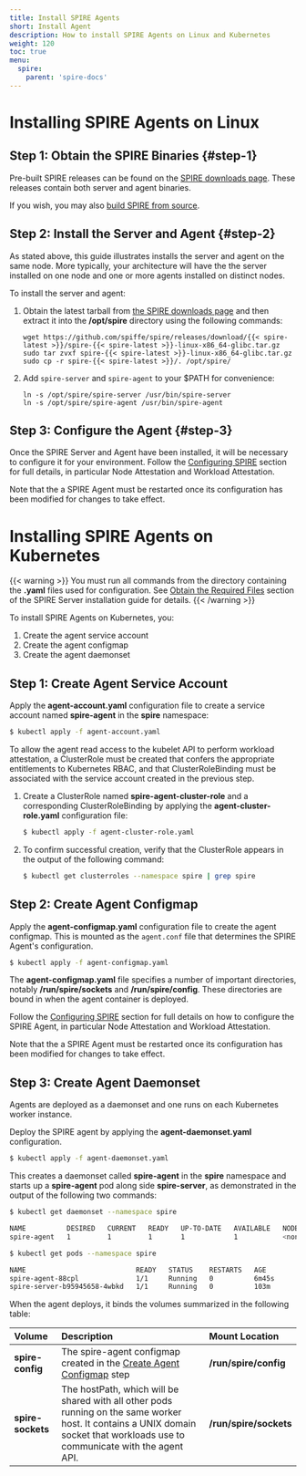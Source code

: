 ```yaml
---
title: Install SPIRE Agents
short: Install Agent
description: How to install SPIRE Agents on Linux and Kubernetes
weight: 120
toc: true
menu:
  spire:
    parent: 'spire-docs'
---
```


# Installing SPIRE Agents on Linux

## Step 1: Obtain the SPIRE Binaries {#step-1}

Pre-built SPIRE releases can be found on the [SPIRE downloads page](/downloads#spire). These releases contain both server and agent binaries.

If you wish, you may also [build SPIRE from source](https://github.com/spiffe/spire/blob/master/CONTRIBUTING.md).

## Step 2: Install the Server and Agent {#step-2}

As stated above, this guide illustrates installs the server and agent on the same node. More typically, your architecture will have the the server installed on one node and one or more agents installed on distinct nodes. 

To install the server and agent:

1. Obtain the latest tarball from [the SPIRE downloads page](/downloads#spire) and then extract it into the **/opt/spire** directory using the following commands:

	```shell
	wget https://github.com/spiffe/spire/releases/download/{{< spire-latest >}}/spire-{{< spire-latest >}}-linux-x86_64-glibc.tar.gz
	sudo tar zvxf spire-{{< spire-latest >}}-linux-x86_64-glibc.tar.gz
	sudo cp -r spire-{{< spire-latest >}}/. /opt/spire/
	```

2. Add `spire-server` and `spire-agent` to your $PATH for convenience:

	```shell
	ln -s /opt/spire/spire-server /usr/bin/spire-server
	ln -s /opt/spire/spire-agent /usr/bin/spire-agent
	```

## Step 3: Configure the Agent {#step-3}

Once the SPIRE Server and Agent have been installed, it will be necessary to configure it for your environment. Follow the [Configuring SPIRE](/spire/docs/configuring/) section for full details, in particular Node Attestation and Workload Attestation.

Note that the a SPIRE Agent must be restarted once its configuration has been modified for changes to take effect.

# Installing SPIRE Agents on Kubernetes

{{< warning >}}
You must run all commands from the directory containing the **.yaml** files used for configuration. See [Obtain the Required Files](install-server#section-1) section of the SPIRE Server installation guide for details.
{{< /warning >}}

To install SPIRE Agents on Kubernetes, you:

1. Create the agent service account
2. Create the agent configmap
3. Create the agent daemonset

## Step 1: Create Agent Service Account

Apply the **agent-account.yaml** configuration file to create a service account named **spire-agent** in the **spire** namespace:

```bash
$ kubectl apply -f agent-account.yaml
```

To allow the agent read access to the kubelet API to perform workload attestation, a ClusterRole must be created that confers the appropriate entitlements to Kubernetes RBAC, and that ClusterRoleBinding must be associated with the service account created in the previous step.

1. Create a ClusterRole named **spire-agent-cluster-role** and a corresponding ClusterRoleBinding by applying the **agent-cluster-role.yaml** configuration file:

    ```bash
    $ kubectl apply -f agent-cluster-role.yaml
    ```

2. To confirm successful creation, verify that the ClusterRole appears in the output of the following command:

    ```bash
    $ kubectl get clusterroles --namespace spire | grep spire
    ```

## Step 2: Create Agent Configmap

Apply the **agent-configmap.yaml** configuration file to create the agent configmap. This is mounted as the `agent.conf` file that determines the SPIRE Agent's configuration. 

```bash
$ kubectl apply -f agent-configmap.yaml
```

The **agent-configmap.yaml** file specifies a number of important directories, notably **/run/spire/sockets** and **/run/spire/config**. These directories are bound in when the agent container is deployed.

Follow the [Configuring SPIRE](/spire/docs/configuring/) section for full details on how to configure the SPIRE Agent, in particular Node Attestation and Workload Attestation.

Note that the a SPIRE Agent must be restarted once its configuration has been modified for changes to take effect.

## Step 3: Create Agent Daemonset

Agents are deployed as a daemonset and one runs on each Kubernetes worker instance.

Deploy the SPIRE agent by applying the **agent-daemonset.yaml** configuration.

```bash
$ kubectl apply -f agent-daemonset.yaml
```

This creates a daemonset called **spire-agent** in the **spire** namespace and starts up a **spire-agent** pod along side **spire-server**, as demonstrated in the output of the following two commands:

```bash
$ kubectl get daemonset --namespace spire

NAME          DESIRED   CURRENT   READY   UP-TO-DATE   AVAILABLE   NODE SELECTOR   AGE
spire-agent   1         1         1       1            1           <none>          6m45s

$ kubectl get pods --namespace spire

NAME                           READY   STATUS    RESTARTS   AGE
spire-agent-88cpl              1/1     Running   0          6m45s
spire-server-b95945658-4wbkd   1/1     Running   0          103m
```

When the agent deploys, it binds the volumes summarized in the following table:

| Volume | Description | Mount Location |
| :------ |:---------- | :------------- |
| **spire-config** | The spire-agent configmap created in the  [Create Agent Configmap](#create-agent-configmap) step | **/run/spire/config** |
| **spire-sockets** | The hostPath, which will be shared with all other pods running on the same worker host. It contains a UNIX domain socket that workloads use to communicate with the agent API. | **/run/spire/sockets** |